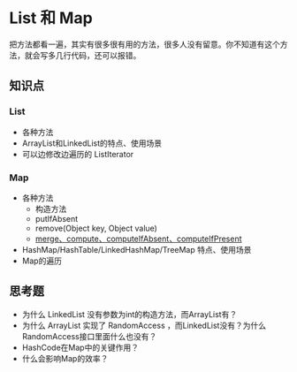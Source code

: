# List 和 Map

把方法都看一遍，其实有很多很有用的方法，很多人没有留意。你不知道有这个方法，就会写多几行代码，还可以报错。

## 知识点

### List

- 各种方法
- ArrayList和LinkedList的特点、使用场景
- 可以边修改边遍历的 ListIterator 

### Map

- 各种方法
  - 构造方法
  - putIfAbsent
  - remove(Object key, Object value)
  - [merge、compute、computeIfAbsent、computeIfPresent](https://blog.csdn.net/russle/article/details/79772198)
- HashMap/HashTable/LinkedHashMap/TreeMap 特点、使用场景
- Map的遍历

## 思考题

- 为什么 LinkedList 没有参数为int的构造方法，而ArrayList有？
- 为什么 ArrayList 实现了 RandomAccess ，而LinkedList没有？为什么RandomAccess接口里面什么也没有？
- HashCode在Map中的关键作用？
- 什么会影响Map的效率？